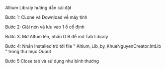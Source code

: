 Altium Libraly hướng dẫn cài đặt

Bước 1: CLone và Download về máy tính

Bước 2: Giải nén và lưu vào 1 ổ cố định

Bước 3: Mở Altum lên, nhấn D B để mở Tab Libraly

Bước 4: Nhấn Installed trỏ tới file " Altium_Lib_by_KhueNguyenCreator.IntLib " trong thư mục Ouput

Bước 5:Close tab và sử dụng như bình thường

